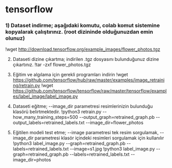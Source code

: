 # tensorflow

### 1) Dataset indirme; aşağıdaki komutu, colab komut sistemine kopyalarak çalıştırınız. (root dizininde olduğunuzdan emin olunuz)
  !wget http://download.tensorflow.org/example_images/flower_photos.tgz

2) Dataseti dizine çıkartma; indirilen .tgz dosyasını bulunduğunuz dizine çıkartınız.
	!tar -zxf flower_photos.tgz

3) Eğitim ve algılama için gerekli programları indirin
	!wget https://github.com/tensorflow/hub/raw/master/examples/image_retraining/retrain.py
	!wget https://github.com/tensorflow/tensorflow/raw/master/tensorflow/examples/label_image/label_image.py
	
3) Dataseti eğitme; --image_dir parametresi resimlerinizin bulunduğu klasörü belirtmektedir.
	!python3 retrain.py --how_many_training_steps=500 --output_graph=retrained_graph.pb --output_labels=retrained_labels.txt --image_dir=flower_photos

4) Eğitilen modeli test etme; --image parametresi tek resim sorgulamak, --image_dir parametresi klasör içindeki resimleri sorgulamak için kullanılır
	!python3 label_image.py --graph=retrained_graph.pb --labels=retrained_labels.txt --image=s1.jpg
	!python3 label_image.py --graph=retrained_graph.pb --labels=retrained_labels.txt --image_dir=photos
